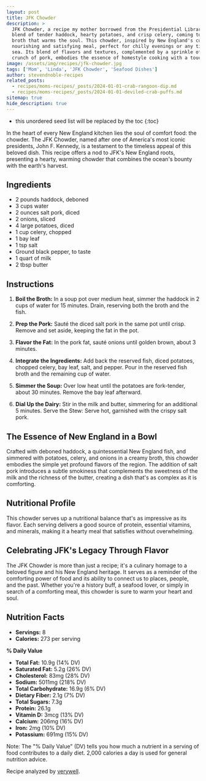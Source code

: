 ```yaml
---
layout: post
title: JFK Chowder
description: >
  JFK Chowder, a recipe my mother borrowed from the Presidential Library, is a creamy, comforting
  blend of tender haddock, hearty potatoes, and crisp celery, coming together in a rich, savory
  broth that warms the soul. This chowder, inspired by New England's culinary traditions, offers a
  nourishing and satisfying meal, perfect for chilly evenings or any time you crave a taste of the
  sea. Its blend of flavors and textures, complemented by a sprinkle of fresh herbs and the salty
  crunch of pork, embodies the essence of homestyle cooking with a touch of presidential elegance.
image: /assets/img/recipes/jfk-chowder.jpg
tags: ['Mom', 'Linda', 'JFK Chowder', 'Seafood Dishes']
author: stevendnoble-recipes
related_posts:
  - recipes/moms-recipes/_posts/2024-01-01-crab-rangoon-dip.md
  - recipes/moms-recipes/_posts/2024-01-01-deviled-crab-puffs.md
sitemap: true
hide_description: true
---
```


* this unordered seed list will be replaced by the toc
{:toc}

In the heart of every New England kitchen lies the soul of comfort food: the chowder. The JFK Chowder, named after one of America's most iconic presidents, John F. Kennedy, is a testament to the timeless appeal of this beloved dish. This recipe offers a nod to JFK's New England roots, presenting a hearty, warming chowder that combines the ocean's bounty with the earth's harvest.

## Ingredients

* 2 pounds haddock, deboned
* 3 cups water
* 2 ounces salt pork, diced
* 2 onions, sliced
* 4 large potatoes, diced
* 1 cup celery, chopped
* 1 bay leaf
* 1 tsp salt
* Ground black pepper, to taste
* 1 quart of milk
* 2 tbsp butter

## Instructions

1. **Boil the Broth:** In a soup pot over medium heat, simmer the haddock in 2 cups of water for 15 minutes. Drain, reserving both the broth and the fish.

2. **Prep the Pork:** Sauté the diced salt pork in the same pot until crisp. Remove and set aside, keeping the fat in the pot.

3. **Flavor the Fat:** In the pork fat, sauté onions until golden brown, about 3 minutes.

4. **Integrate the Ingredients:** Add back the reserved fish, diced potatoes, chopped celery, bay leaf, salt, and pepper. Pour in the reserved fish broth and the remaining cup of water.

5. **Simmer the Soup:** Over low heat until the potatoes are fork-tender, about 30 minutes. Remove the bay leaf afterward.

6. **Dial Up the Dairy:** Stir in the milk and butter, simmering for an additional 5 minutes.
Serve the Stew: Serve hot, garnished with the crispy salt pork.

## The Essence of New England in a Bowl

Crafted with deboned haddock, a quintessential New England fish, and simmered with potatoes, celery, and onions in a creamy broth, this chowder embodies the simple yet profound flavors of the region. The addition of salt pork introduces a subtle smokiness that complements the sweetness of the milk and the richness of the butter, creating a dish that's as complex as it is comforting.

## Nutritional Profile

This chowder serves up a nutritional balance that's as impressive as its flavor. Each serving delivers a good source of protein, essential vitamins, and minerals, making it a hearty meal that satisfies without overwhelming.

## Celebrating JFK's Legacy Through Flavor

The JFK Chowder is more than just a recipe; it's a culinary homage to a beloved figure and his New England heritage. It serves as a reminder of the comforting power of food and its ability to connect us to places, people, and the past. Whether you're a history buff, a seafood lover, or simply in search of a comforting meal, this chowder is sure to warm your heart and soul.

## Nutrition Facts

* **Servings:** 8
* **Calories:** 273 per serving

**% Daily Value**

* **Total Fat:** 10.9g (14% DV)
* **Saturated Fat:** 5.2g (26% DV)
* **Cholesterol:** 83mg (28% DV)
* **Sodium:** 5011mg (218% DV)
* **Total Carbohydrate:** 16.9g (6% DV)
* **Dietary Fiber:** 2.1g (7% DV)
* **Total Sugars:** 7.3g
* **Protein:** 26.1g
* **Vitamin D:** 3mcg (13% DV)
* **Calcium:** 206mg (16% DV)
* **Iron:** 2mg (10% DV)
* **Potassium:** 691mg (15% DV)

Note: The "% Daily Value" (DV) tells you how much a nutrient in a serving of food contributes to a daily diet. 2,000 calories a day is used for general nutrition advice.

Recipe analyzed by <a href="https://www.verywellfit.com/recipe-nutrition-analyzer-4157076" target="_blank">verywell</a>.

<script type="application/ld+json">
{
  "@context": "http://schema.org",
  "@type": "Recipe",
  "name": "JFK Chowder",
  "image": "jfk-chowder.jpg",
  "author": {
    "@type": "Person",
    "name": "Steven D Noble"
  },
  "description": "A comforting and hearty chowder inspired by New England's culinary tradition, featuring haddock, potatoes, and celery in a creamy broth.",
  "prepTime": "PT20M",
  "cookTime": "PT50M",
  "totalTime": "PT1H10M",
  "recipeYield": "8 servings",
  "recipeCategory": "Main Course",
  "recipeCuisine": "American",
  "recipeIngredient": [
    "2 pounds haddock, deboned",
    "3 cups water",
    "2 ounces salt pork, diced",
    "2 onions, sliced",
    "4 large potatoes, diced",
    "1 cup celery, chopped",
    "1 bay leaf",
    "1 tsp salt",
    "ground black pepper, to taste",
    "1 quart of milk",
    "2 tbsp butter"
  ],
  "recipeInstructions": [
    {
      "@type": "HowToStep",
      "text": "Simmer haddock in water, sauté onions in pork fat, add potatoes, celery, and spices, and simmer. Add milk and butter before serving."
    }
  ],
  "nutrition": {
    "@type": "NutritionInformation",
    "calories": "273",
    "fatContent": "10.9g",
    "saturatedFatContent": "5.2g",
    "cholesterolContent": "83 millg",
    "sodiumContent": "5011 millg",
    "carbohydrateContent": "16.9g",
    "fiberContent": "2.1g",
    "sugarContent": "7.3g",
    "proteinContent": "26.1g"
  }
}

</script>
